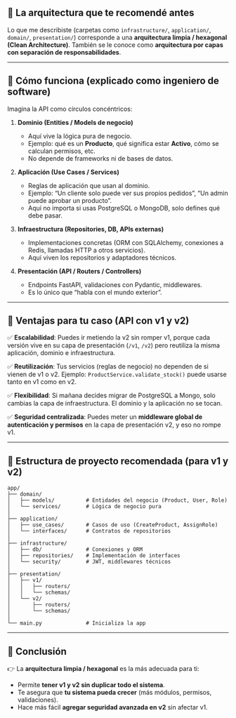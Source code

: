 
## 🔹 La arquitectura que te recomendé antes

Lo que me describiste (carpetas como `infrastructure/`, `application/`, `domain/`, `presentation/`) corresponde a una **arquitectura limpia / hexagonal (Clean Architecture)**.
También se le conoce como **arquitectura por capas con separación de responsabilidades**.

---

## 🔹 Cómo funciona (explicado como ingeniero de software)

Imagina la API como círculos concéntricos:

1. **Dominio (Entities / Models de negocio)**

   * Aquí vive la lógica pura de negocio.
   * Ejemplo: qué es un **Producto**, qué significa estar **Activo**, cómo se calculan permisos, etc.
   * No depende de frameworks ni de bases de datos.

2. **Aplicación (Use Cases / Services)**

   * Reglas de aplicación que usan al dominio.
   * Ejemplo: “Un cliente solo puede ver sus propios pedidos”, “Un admin puede aprobar un producto”.
   * Aquí no importa si usas PostgreSQL o MongoDB, solo defines qué debe pasar.

3. **Infraestructura (Repositories, DB, APIs externas)**

   * Implementaciones concretas (ORM con SQLAlchemy, conexiones a Redis, llamadas HTTP a otros servicios).
   * Aquí viven los repositorios y adaptadores técnicos.

4. **Presentación (API / Routers / Controllers)**

   * Endpoints FastAPI, validaciones con Pydantic, middlewares.
   * Es lo único que “habla con el mundo exterior”.

---

## 🔹 Ventajas para tu caso (API con v1 y v2)

✅ **Escalabilidad**:
Puedes ir metiendo la v2 sin romper v1, porque cada versión vive en su capa de presentación (`/v1`, `/v2`) pero reutiliza la misma aplicación, dominio e infraestructura.

✅ **Reutilización**:
Tus servicios (reglas de negocio) no dependen de si vienen de v1 o v2.
Ejemplo: `ProductService.validate_stock()` puede usarse tanto en v1 como en v2.

✅ **Flexibilidad**:
Si mañana decides migrar de PostgreSQL a Mongo, solo cambias la capa de infraestructura.
El dominio y la aplicación no se tocan.

✅ **Seguridad centralizada**:
Puedes meter un **middleware global de autenticación y permisos** en la capa de presentación v2, y eso no rompe v1.

---

## 🔹 Estructura de proyecto recomendada (para v1 y v2)

```
app/
├── domain/
│   ├── models/          # Entidades del negocio (Product, User, Role)
│   └── services/        # Lógica de negocio pura
│
├── application/
│   ├── use_cases/       # Casos de uso (CreateProduct, AssignRole)
│   └── interfaces/      # Contratos de repositorios
│
├── infrastructure/
│   ├── db/              # Conexiones y ORM
│   ├── repositories/    # Implementación de interfaces
│   └── security/        # JWT, middlewares técnicos
│
├── presentation/
│   ├── v1/
│   │   ├── routers/
│   │   └── schemas/
│   └── v2/
│       ├── routers/
│       └── schemas/
│
└── main.py              # Inicializa la app
```

---

## 🔹 Conclusión

👉 La **arquitectura limpia / hexagonal** es la más adecuada para ti:

* Permite **tener v1 y v2 sin duplicar todo el sistema**.
* Te asegura que **tu sistema pueda crecer** (más módulos, permisos, validaciones).
* Hace más fácil **agregar seguridad avanzada en v2** sin afectar v1.

